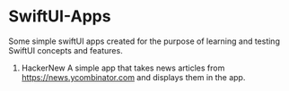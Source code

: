 # SwiftUI-Apps
Some simple swiftUI apps created for the purpose of learning and testing SwiftUI concepts and features.

1. HackerNew
  A simple app that takes news articles from https://news.ycombinator.com and displays them in the app.
